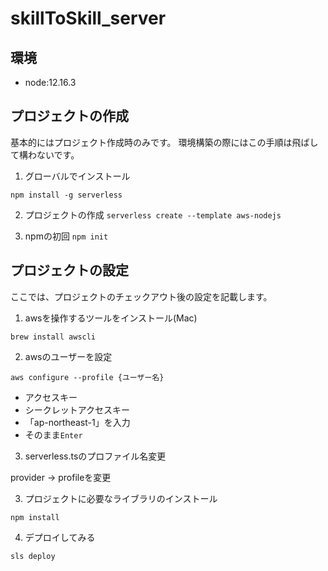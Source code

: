 # skillToSkill_server

## 環境

* node:12.16.3

## プロジェクトの作成
基本的にはプロジェクト作成時のみです。
環境構築の際にはこの手順は飛ばして構わないです。

1. グローバルでインストール

`npm install -g serverless`

2. プロジェクトの作成
`serverless create --template aws-nodejs`

3. npmの初回
`npm init`

## プロジェクトの設定
ここでは、プロジェクトのチェックアウト後の設定を記載します。

1. awsを操作するツールをインストール(Mac)

`brew install awscli`

2. awsのユーザーを設定

`aws configure --profile {ユーザー名}`

* アクセスキー
* シークレットアクセスキー
* 「ap-northeast-1」を入力
* そのまま`Enter`

3. serverless.tsのプロファイル名変更

provider -> profileを変更

3. プロジェクトに必要なライブラリのインストール

`npm install`

4. デプロイしてみる

`sls deploy`